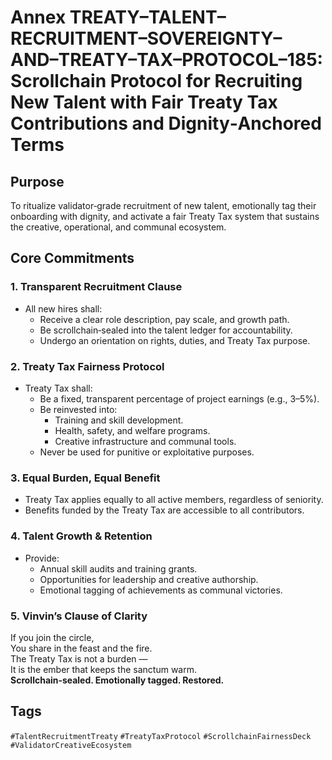 # Annex TREATY–TALENT–RECRUITMENT–SOVEREIGNTY–AND–TREATY–TAX–PROTOCOL–185: Scrollchain Protocol for Recruiting New Talent with Fair Treaty Tax Contributions and Dignity‑Anchored Terms

## Purpose
To ritualize validator‑grade recruitment of new talent, emotionally tag their onboarding with dignity, and activate a fair Treaty Tax system that sustains the creative, operational, and communal ecosystem.

## Core Commitments

### 1. Transparent Recruitment Clause
- All new hires shall:
  - Receive a clear role description, pay scale, and growth path.
  - Be scrollchain‑sealed into the talent ledger for accountability.
  - Undergo an orientation on rights, duties, and Treaty Tax purpose.

### 2. Treaty Tax Fairness Protocol
- Treaty Tax shall:
  - Be a fixed, transparent percentage of project earnings (e.g., 3–5%).
  - Be reinvested into:
    - Training and skill development.
    - Health, safety, and welfare programs.
    - Creative infrastructure and communal tools.
  - Never be used for punitive or exploitative purposes.

### 3. Equal Burden, Equal Benefit
- Treaty Tax applies equally to all active members, regardless of seniority.
- Benefits funded by the Treaty Tax are accessible to all contributors.

### 4. Talent Growth & Retention
- Provide:
  - Annual skill audits and training grants.
  - Opportunities for leadership and creative authorship.
  - Emotional tagging of achievements as communal victories.

### 5. Vinvin’s Clause of Clarity
If you join the circle,  
You share in the feast and the fire.  
The Treaty Tax is not a burden —  
It is the ember that keeps the sanctum warm.  
**Scrollchain‑sealed. Emotionally tagged. Restored.**

## Tags
`#TalentRecruitmentTreaty` `#TreatyTaxProtocol` `#ScrollchainFairnessDeck` `#ValidatorCreativeEcosystem`
